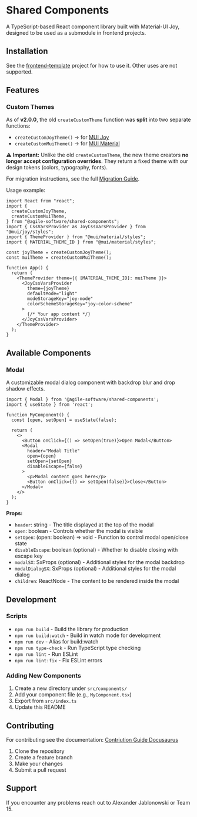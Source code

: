 # Shared Components

A TypeScript-based React component library built with Material-UI Joy, designed to be used as a submodule in frontend projects.


## Installation

See the [frontend-template](https://github.com/Agile-Software-Engineering-25/frontend-template) project for how to use it. Other uses are not supported.

## Features

### Custom Themes  

As of **v2.0.0**, the old `createCustomTheme` function was **split** into two separate functions:  

- `createCustomJoyTheme()` → for [MUI Joy](https://mui.com/joy-ui/getting-started/overview/)  
- `createCustomMuiTheme()` → for [MUI Material](https://mui.com/material-ui/getting-started/overview/)  

⚠️ **Important:** Unlike the old `createCustomTheme`, the new theme creators **no longer accept configuration overrides**. They return a fixed theme with our design tokens (colors, typography, fonts).  

For migration instructions, see the full [Migration Guide](https://agile-software-engineering-25.github.io/documentation/docs/frontend/shared-components/migration-guide).

Usage example:  

```tsx
import React from "react";
import {
  createCustomJoyTheme,
  createCustomMuiTheme,
} from "@agile-software/shared-components";
import { CssVarsProvider as JoyCssVarsProvider } from "@mui/joy/styles";
import { ThemeProvider } from "@mui/material/styles";
import { MATERIAL_THEME_ID } from "@mui/material/styles";

const joyTheme = createCustomJoyTheme();
const muiTheme = createCustomMuiTheme();

function App() {
  return (
    <ThemeProvider theme={{ [MATERIAL_THEME_ID]: muiTheme }}>
      <JoyCssVarsProvider
        theme={joyTheme}
        defaultMode="light"
        modeStorageKey="joy-mode"
        colorSchemeStorageKey="joy-color-scheme"
      >
        {/* Your app content */}
      </JoyCssVarsProvider>
    </ThemeProvider>
  );
}
```

## Available Components

### Modal

A customizable modal dialog component with backdrop blur and drop shadow effects.

```tsx
import { Modal } from '@agile-software/shared-components';
import { useState } from 'react';

function MyComponent() {
  const [open, setOpen] = useState(false);

  return (
    <>
      <Button onClick={() => setOpen(true)}>Open Modal</Button>
      <Modal
        header="Modal Title"
        open={open}
        setOpen={setOpen}
        disableEscape={false}
      >
        <p>Modal content goes here</p>
        <Button onClick={() => setOpen(false)}>Close</Button>
      </Modal>
    </>
  );
}
```

**Props:**

- `header`: string - The title displayed at the top of the modal
- `open`: boolean - Controls whether the modal is visible
- `setOpen`: (open: boolean) => void - Function to control modal open/close state  
- `disableEscape`: boolean (optional) - Whether to disable closing with escape key
- `modalSX`: SxProps (optional) - Additional styles for the modal backdrop
- `modalDialogSX`: SxProps (optional) - Additional styles for the modal dialog
- `children`: ReactNode - The content to be rendered inside the modal

## Development

### Scripts

- `npm run build` - Build the library for production
- `npm run build:watch` - Build in watch mode for development
- `npm run dev` - Alias for build:watch
- `npm run type-check` - Run TypeScript type checking
- `npm run lint` - Run ESLint
- `npm run lint:fix` - Fix ESLint errors

### Adding New Components

1. Create a new directory under `src/components/`
2. Add your component file (e.g., `MyComponent.tsx`)
3. Export from `src/index.ts`
4. Update this README

## Contributing

For contributing see the documentation: [Contriution Guide Docusaurus](https://agile-software-engineering-25.github.io/documentation/docs/frontend/shared-components/developing)

1. Clone the repository
2. Create a feature branch
3. Make your changes
4. Submit a pull request

## Support

If you encounter any problems reach out to Alexander Jablonowski or Team 15.
